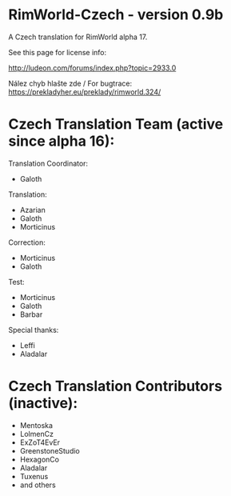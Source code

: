 # RimWorld-Czech - version 0.9b

A Czech translation for RimWorld alpha 17.

See this page for license info:

http://ludeon.com/forums/index.php?topic=2933.0

Nález chyb hlašte zde / For bugtrace: 
https://prekladyher.eu/preklady/rimworld.324/



# Czech Translation Team (active since alpha 16):
Translation Coordinator:
* Galoth

Translation:
* Azarian
* Galoth
* Morticinus

Correction:
* Morticinus
* Galoth

Test:
* Morticinus
* Galoth
* Barbar

Special thanks:
* Leffi
* Aladalar

# Czech Translation Contributors (inactive):
* Mentoska
* LolmenCz
* ExZoT4EvEr
* GreenstoneStudio
* HexagonCo
* Aladalar 
* Tuxenus
* and others
